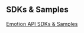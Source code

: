 <!-- 
NavPath: Emotion API
LinkLabel: SDKs and Samples
ExternalLink: https://www.microsoft.com/cognitive-services/en-us/SDK-Sample?api=emotion
Weight: 25
services: cognitive-services
-->

## SDKs & Samples
[Emotion API SDKs & Samples](https://www.microsoft.com/cognitive-services/en-us/SDK-Sample?api=emotion)
